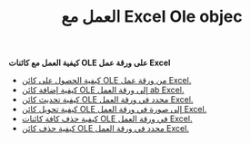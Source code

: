 ﻿---
title: العمل مع Excel Ole objec
second_title: Aspose.Cells Cloud Documen
linktitle: أوليوبجيكت
type: docs
url: /ar/oleobjects/
aliases: [/working-with-oleobjects/]
keywords: Get, add, delete, and update an OLE object in an Excel worksheet
description: يدعم Cloud REST Aspose.Cells الحصول على كائنات OLE وإضافتها وحذفها وتحديثها في ورقة عمل Excel. تدعم SDK أنواعًا مختلفة من لغات التطوير، بما في ذلك Android وGo وNodeJS وRuby وSwift.
weight: 100
kwords: Excel، Office السحابة، REST API، جدول بيانات، PDF، CSV، Json، Markdown، OleObjects
---
**كيفية العمل مع كائنات OLE على ورقة عمل Excel**

- [كيفية الحصول على كائن OLE من ورقة عمل Excel.](/cells/ar/oleobjects/get/)
- [كيفية إضافة كائن OLE إلى ورقة العمل ab Excel.](/cells/ar/oleobjects/add/)
- [كيفية تحديث كائن OLE محدد في ورقة العمل Excel.](/cells/ar/oleobjects/update/)
- [كيفية تحويل كائن OLE إلى صورة في ورقة العمل Excel.](/cells/ar/oleobjects/convert/)
- [كيفية حذف كافة كائنات OLE في ورقة العمل Excel.](/cells/ar/oleobjects/clear/)
- [كيفية حذف كائن OLE محدد في ورقة العمل Excel.](/cells/ar/oleobjects/delete/)
